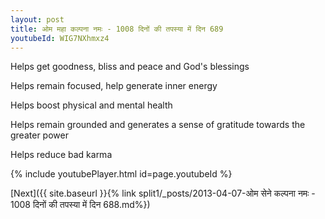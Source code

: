 ```yaml
---
layout: post
title: ओम महा कल्पना नमः - 1008 दिनों की तपस्या में दिन 689
youtubeId: WIG7NXhmxz4
---
```

 
 
Helps get goodness, bliss and peace and God's blessings
 
Helps remain focused, help generate inner energy 
 
Helps boost physical and mental health 
 
Helps remain grounded and generates a sense of gratitude towards the greater power 
 
Helps reduce bad karma
 
 
 
 


{% include youtubePlayer.html id=page.youtubeId %}
 
[Next]({{ site.baseurl }}{% link  split1/_posts/2013-04-07-ओम सेने कल्पना नमः - 1008 दिनों की तपस्या में दिन 688.md%})
 
